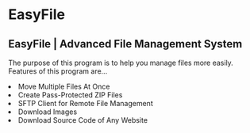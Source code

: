 # EasyFile
<h2><strong>EasyFile | Advanced File Management System</strong></h2>

The purpose of this program is to help you manage files more easily. Features of this program are...

<li>Move Multiple Files At Once</li>
<li>Create Pass-Protected ZIP Files</li>
<li>SFTP Client for Remote File Management</li>
<li>Download Images</li>
<li>Download Source Code of Any Website</li>



